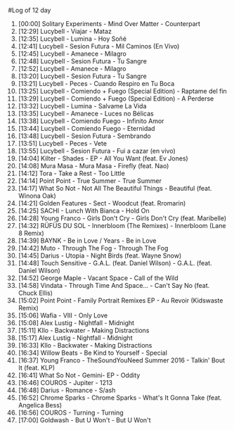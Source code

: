 #Log of 12 day

1. [00:00] Solitary Experiments - Mind Over Matter - Counterpart
1. [12:29] Lucybell - Viajar - Mataz
1. [12:35] Lucybell - Lumina - Hoy Soñé
1. [12:41] Lucybell - Sesion Futura - Mil Caminos (En Vivo)
1. [12:45] Lucybell - Amanece - Milagro
1. [12:48] Lucybell - Sesion Futura - Tu Sangre
1. [12:52] Lucybell - Amanece - Milagro
1. [13:20] Lucybell - Sesion Futura - Tu Sangre
1. [13:21] Lucybell - Peces - Cuando Respiro en Tu Boca
1. [13:25] Lucybell - Comiendo + Fuego (Special Edition) - Raptame del fin
1. [13:29] Lucybell - Comiendo + Fuego (Special Edition) - A Perderse
1. [13:32] Lucybell - Lumina - Salvame La Vida
1. [13:35] Lucybell - Amanece - Luces no Bélicas
1. [13:38] Lucybell - Comiendo Fuego - Infinito Amor
1. [13:44] Lucybell - Comiendo Fuego - Eternidad
1. [13:48] Lucybell - Sesion Futura - Sembrando
1. [13:51] Lucybell - Peces - Vete
1. [13:55] Lucybell - Sesion Futura - Fui a cazar (en vivo)
1. [14:04] Kilter - Shades - EP - All You Want (feat. Ev Jones)
1. [14:08] Mura Masa - Mura Masa - Firefly (feat. Nao)
1. [14:12] Tora - Take a Rest - Too Little
1. [14:14] Point Point - True Summer - True Summer
1. [14:17] What So Not - Not All The Beautiful Things - Beautiful (feat. Winona Oak)
1. [14:21] Golden Features - Sect - Woodcut (feat. Rromarin)
1. [14:25] SACHI - Lunch With Bianca - Hold On
1. [14:28] Young Franco - Girls Don't Cry - Girls Don't Cry (feat. Maribelle)
1. [14:32] RÜFÜS DU SOL - Innerbloom (The Remixes) - Innerbloom (Lane 8 Remix)
1. [14:39] BAYNK - Be in Love / Years - Be in Love
1. [14:42] Muto - Through The Fog - Through The Fog
1. [14:45] Darius - Utopia - Night Birds (feat. Wayne Snow)
1. [14:48] Touch Sensitive - G.A.L. (feat. Daniel Wilson) - G.A.L. (feat. Daniel Wilson)
1. [14:52] George Maple - Vacant Space - Call of the Wild
1. [14:58] Vindata - Through Time And Space... - Can't Say No (feat. Chuck Ellis)
1. [15:02] Point Point - Family Portrait Remixes EP - Au Revoir (Kidswaste Remix)
1. [15:06] Wafia - VIII - Only Love
1. [15:08] Alex Lustig - Nightfall - Midnight
1. [15:11] Kllo - Backwater - Making Distractions
1. [15:17] Alex Lustig - Nightfall - Midnight
1. [16:33] Kllo - Backwater - Making Distractions
1. [16:34] Willow Beats - Be Kind to Yourself - Special
1. [16:37] Young Franco - TheSoundYouNeed Summer 2016 - Talkin' Bout It (feat. KLP)
1. [16:41] What So Not - Gemini- EP - Oddity
1. [16:46] COUROS - Jupiter - 1213
1. [16:48] Darius - Romance - S/ash
1. [16:52] Chrome Sparks - Chrome Sparks - What's It Gonna Take (feat. Angelica Bess)
1. [16:56] COUROS - Turning - Turning
1. [17:00] Goldwash - But U Won't - But U Won't
